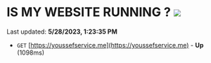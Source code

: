 # IS MY WEBSITE RUNNING ? [![](https://img.shields.io/static/v1?label=Sponsor&message=%E2%9D%A4&logo=GitHub&color=%23fe8e86)](https://github.com/sponsors/<username>)

Last updated: **5/28/2023, 1:23:35 PM**

- `GET` [https://youssefservice.me](https://youssefservice.me) - **Up** (1098ms)
